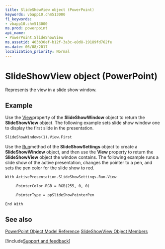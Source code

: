 ```yaml
---
title: SlideShowView object (PowerPoint)
keywords: vbapp10.chm513000
f1_keywords:
- vbapp10.chm513000
ms.prod: powerpoint
api_name:
- PowerPoint.SlideShowView
ms.assetid: 403b30ef-b12f-3a3c-e8d8-19189fd762fe
ms.date: 06/08/2017
localization_priority: Normal
---
```



# SlideShowView object (PowerPoint)

Represents the view in a slide show window.


## Example

Use the [View](PowerPoint.SlideShowWindow.View.md)property of the  **SlideShowWindow** object to return the **SlideShowView** object. The following example sets slide show window one to display the first slide in the presentation.


```vb
SlideShowWindows(1).View.First
```

Use the [Run](PowerPoint.SlideShowSettings.Run.md)method of the  **SlideShowSettings** object to create a **SlideShowWindow** object, and then use the **View** property to return the **SlideShowView** object the window contains. The following example runs a slide show of the active presentation, changes the pointer to a pen, and sets the pen color for the slide show to red.




```vb
With ActivePresentation.SlideShowSettings.Run.View

    .PointerColor.RGB = RGB(255, 0, 0)

    .PointerType = ppSlideShowPointerPen

End With
```


## See also


[PowerPoint Object Model Reference](overview/PowerPoint/object-model.md)
[SlideShowView Object Members](overview/PowerPoint.md)

[!include[Support and feedback](~/includes/feedback-boilerplate.md)]